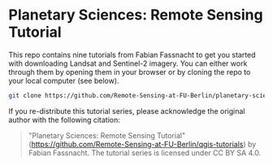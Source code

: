 # Planetary Sciences: Remote Sensing Tutorial

This repo contains nine tutorials from Fabian Fassnacht to get you started with downloading Landsat and Sentinel-2 imagery. You can either work through them by opening them in your browser or by cloning the repo to your local computer (see below).

```bash
git clone https://github.com/Remote-Sensing-at-FU-Berlin/planetary-sciences-tutorials.git
```

If you re-distribute this tutorial series, please acknowledge the original author with the following citation:

> "Planetary Sciences: Remote Sensing Tutorial" (https://github.com/Remote-Sensing-at-FU-Berlin/qgis-tutorials) by Fabian Fassnacht. The tutorial series is licensed under CC BY SA 4.0.

